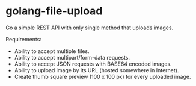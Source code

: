 # golang-file-upload
 Go a simple REST API with only single method that uploads images. 

Requirements:
- Ability to accept multiple files.
- Ability to accept multipart/form-data requests.
- Ability to accept JSON requests with BASE64 encoded images.
- Ability to upload image by its URL (hosted somewhere in Internet).
- Create thumb square preview (100 x 100 px) for every uploaded image.
